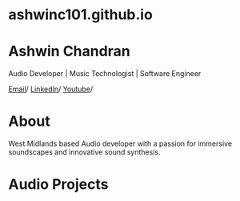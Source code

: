 
# ashwinc101.github.io

# Ashwin Chandran
Audio Developer | Music Technologist | Software Engineer

[Email](mailto:ashwinc101@gmail.com)/
[LinkedIn](https://www.linkedin.com/in/ashwin-chandran101)/
[Youtube](https://youtube.com/@ashwinc101?si=XXwT2xWXkfiqX_sb)/

# About
West Midlands based Audio developer with a passion for immersive soundscapes and innovative sound synthesis.

# Audio Projects
